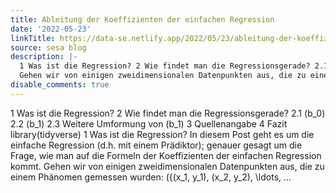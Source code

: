 ```yaml
---
title: Ableitung der Koeffizienten der einfachen Regression
date: '2022-05-23'
linkTitle: https://data-se.netlify.app/2022/05/23/ableitung-der-koeffizienten-der-einfachen-regression/
source: sesa blog
description: |-
  1 Was ist die Regression? 2 Wie findet man die Regressionsgerade? 2.1 \(b_0\) 2.2 \(b_1\) 2.3 Weitere Umformung von \(b_1\) 3 Quellenangabe 4 Fazit library(tidyverse) 1 Was ist die Regression? In diesem Post geht es um die einfache Regression (d.h. mit einem Prädiktor); genauer gesagt um die Frage, wie man auf die Formeln der Koeffizienten der einfachen Regression kommt.
  Gehen wir von einigen zweidimensionalen Datenpunkten aus, die zu einem Phänomen gemessen wurden: \({(x_1, y_1), (x_2, y_2), \ldots, ...
disable_comments: true
---
```

1 Was ist die Regression? 2 Wie findet man die Regressionsgerade? 2.1 \(b_0\) 2.2 \(b_1\) 2.3 Weitere Umformung von \(b_1\) 3 Quellenangabe 4 Fazit library(tidyverse) 1 Was ist die Regression? In diesem Post geht es um die einfache Regression (d.h. mit einem Prädiktor); genauer gesagt um die Frage, wie man auf die Formeln der Koeffizienten der einfachen Regression kommt.
Gehen wir von einigen zweidimensionalen Datenpunkten aus, die zu einem Phänomen gemessen wurden: \({(x_1, y_1), (x_2, y_2), \ldots, ...
